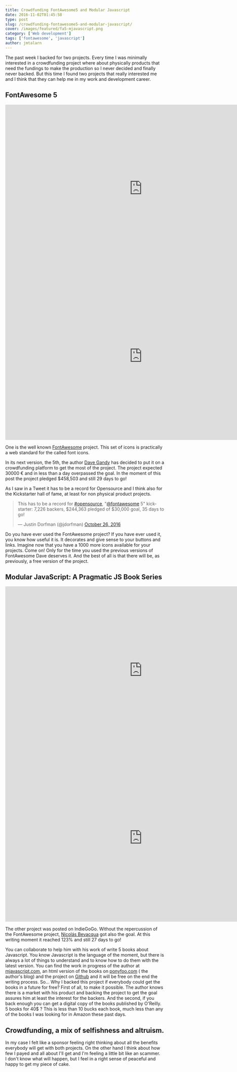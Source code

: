 ```yaml
---
title: Crowdfunding FontAwesome5 and Modular Javascript
date: 2016-11-02T01:45:58
type: post
slug: /crowdfunding-fontawesome5-and-modular-javascript/
cover: /images/featured/fa5-mjavascript.png
category: ['Web development']
tags: ['fontawesome', 'javascript']
author: jmtalarn
---
```


The past week I backed for two projects. Every time I was minimally interested in a crowdfunding project where about physically products that need the fundings to make the production so I never decided and finally never backed. But this time I found two projects that really interested me and I think that they can help me in my work and development career.
<!--more-->

<h2 id="fontawesome5">FontAwesome 5</h2>
<iframe
style="width: 90vw; height: 55vw;" src="https://www.kickstarter.com/projects/232193852/font-awesome-5/widget/video.html" frameborder="0" scrolling="no"> </iframe>

<iframe
style="width: 90vw; height: 55vw;" src="https://www.kickstarter.com/projects/232193852/font-awesome-5/widget/card.html?v=2" frameborder="0" scrolling="no"></iframe>

<p>One is the well known <a href="http://fontawesome.io/">FontAwesome</a> project. This set of icons is practically a web standard for the called font icons.</p>
<p>In its next version, the 5th, the author <a href="https://twitter.com/davegandy">Dave Gandy</a> has decided to put it on a crowdfunding platform to get the most of the project. The project expected 30000 € and in less than a day overpassed the goal. In the moment of this post the project pledged $458,503 and still 29 days to go!</p>
<p>As I saw in a Tweet it has to be a record for Opensource and I think also for the Kickstarter hall of fame, at least for non physical product projects.</p>
<blockquote class="twitter-tweet" data-lang="en">
<p dir="ltr" lang="en">This has to be a record for <a href="https://twitter.com/hashtag/opensource?src=hash">#opensource</a>, "<a href="https://twitter.com/fontawesome">@fontawesome</a> 5" kickstarter: 7,226 backers, $244,363 pledged of $30,000 goal, 35 days to go!</p>
<p>— Justin Dorfman (@jdorfman) <a href="https://twitter.com/jdorfman/status/791384038879690752">October 26, 2016</a></p></blockquote>
<script async src="//platform.twitter.com/widgets.js" charset="utf-8"></script>

<p>Do you have ever used the FontAwesome project? If you have ever used it, you know how useful it is. It decorates and give sense to your buttons and links. Imagine now that you have a 1000 more icons available for your projects. Come on! Only for the time you used the previous versions of FontAwesome Dave deserves it. And the best of all is that there will be, as previously, a free version of the project.</p>

<h2 id="modularjavascriptapragmaticjsbookseries">Modular JavaScript: A Pragmatic JS Book Series</h2>
<iframe 
style="width: 90vw; height: 55vw;"
src="https://www.youtube.com/embed/7WMLlcJ8KLs" frameborder="0" allowfullscreen="allowfullscreen"></iframe>

<iframe 
style="width: 90vw; height: 55vw;"
src="https://www.indiegogo.com/project/modular-javascript-a-pragmatic-js-book-series/embedded/15290635" frameborder="0" scrolling="no"></iframe>

<p>The other project was posted on IndieGoGo. Without the repercussion of the FontAwesome project, <a href="https://twitter.com/nzgb">Nicolás Bevacqua</a> got also the goal. At this writing moment it reached 123% and still 27 days to go!</p>
<p>You can collaborate to help him with his work of write 5 books about Javascript. You know Javascript is the language of the moment, but there is always a lot of things to understand and to know how to do them with the latest version. You can find the work in progress of the author at <a href="https://mjavascript.com/">mjavascript.com</a>, an html version of the books on <a href="https://ponyfoo.com/books/">ponyfoo.com</a> ( the author's blog) and the project on <a href="https://github.com/mjavascript/">Github</a> and it will be free on the end the writing process. So... Why I backed this project if everybody could get the books in a future for free? First of all, to make it possible. The author knows there is a market with his product and backing the project to get the goal assures him at least the interest for the backers. And the second, if you back enough you can get a digital copy of the books published by O'Reilly. 5 books for 40$ ? This is less than 10 bucks each book, much less than any of the books I was looking for in Amazon these past days.</p>

<h2 id="crowdfundingamixofselfishnessandaltruism">Crowdfunding, a mix of selfishness and altruism.</h2>
<p>In my case I felt like a sponsor feeling right thinking about all the benefits everybody will get with both projects. On the other hand I think about how few I payed and all about I'll get and I'm feeling a little bit like an scammer.<br />
I don't know what will happen, but I feel in a right sense of peaceful and happy to get my piece of cake.</p>
